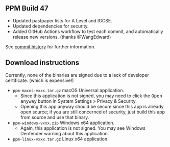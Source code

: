 ## PPM Build 47

- Updated pastpaper lists for A Level and IGCSE.
- Updated dependencies for security.
- Added GitHub Actions workflow to test each commit, and automatically release new versions. (thanks @WangEdward)

See [commit history](https://github.com/SCIEDEV/PastPaperMaster/commits/main) for further information.

## Download instructions

Currently, none of the binaries are signed due to a lack of developer certificate. (which is expensive!)

- `ppm-macos-vxxx.tar.gz` macOS Universal application.
  - Since this application is not signed, you may need to click the <kbd>Open anyway</kbd> button in System Settings » Privacy & Security.
  - Opening this app anyway should be secure since this app is already open source; if you are still concerned of security, just build this app from source and use that binary.
- `ppm-windows-vxxx.zip` Windows x64 application.
  - Again, this application is not signed. You may see Windows Denfender warning about this application.
- `ppm-linux-vxxx.tar.gz` Linux x64 application.
